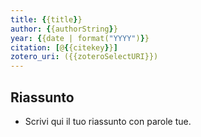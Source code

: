 ```yaml
---
title: {{title}}
author: {{authorString}}
year: {{date | format("YYYY")}}
citation: [@{{citekey}}]
zotero_uri: ({{zoteroSelectURI}})
---
```

## Riassunto
- Scrivi qui il tuo riassunto con parole tue.